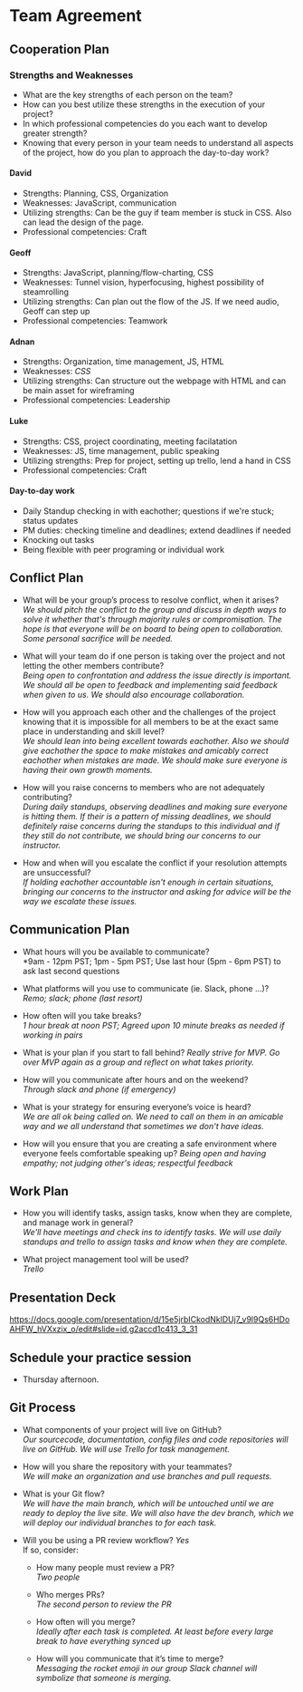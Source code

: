 # Team Agreement

## Cooperation Plan  

### Strengths and Weaknesses  

* What are the key strengths of each person on the team?
* How can you best utilize these strengths in the execution of your project?
* In which professional competencies do you each want to develop greater strength?
* Knowing that every person in your team needs to understand all aspects of the project, how do you plan to approach the day-to-day work?

#### David

* Strengths: Planning, CSS, Organization
* Weaknesses: JavaScript, communication
* Utilizing strengths: Can be the guy if team member is stuck in CSS. Also can lead the design of the page.
* Professional competencies: Craft

#### Geoff

* Strengths: JavaScript, planning/flow-charting, CSS
* Weaknesses: Tunnel vision, hyperfocusing, highest possibility of steamrolling
* Utilizing strengths: Can plan out the flow of the JS. If we need audio, Geoff can step up
* Professional competencies: Teamwork

#### Adnan

* Strengths: Organization, time management, JS, HTML
* Weaknesses: *CSS*
* Utilizing strengths: Can structure out the webpage with HTML and can be main asset for wireframing
* Professional competencies: Leadership

#### Luke

* Strengths: CSS, project coordinating, meeting facilatation
* Weaknesses: JS, time management, public speaking
* Utilizing strengths: Prep for project, setting up trello, lend a hand in CSS
* Professional competencies: Craft

#### Day-to-day work

* Daily Standup checking in with eachother; questions if we're stuck; status updates
* PM duties: checking timeline and deadlines; extend deadlines if needed
* Knocking out tasks
* Being flexible with peer programing or individual work

## Conflict Plan  

* What will be your group’s process to resolve conflict, when it arises?  
  *We should pitch the conflict to the group and discuss in depth ways to solve it whether that's through majority rules or compromisation. The hope is that everyone will be on board to being open to collaboration. Some personal sacrifice will be needed.*  

* What will your team do if one person is taking over the project and not letting the other members contribute?  
  *Being open to confrontation and address the issue directly is important. We should all be open to feedback and implementing said feedback when given to us. We should also encourage collaboration.*  

* How will you approach each other and the challenges of the project knowing that it is impossible for all members to be at the exact same place in understanding and skill level?  
  *We should lean into being excellent towards eachother. Also we should give eachother the space to make mistakes and amicably correct eachother when mistakes are made. We should make sure everyone is having their own growth moments.*  

* How will you raise concerns to members who are not adequately contributing?  
  *During daily standups, observing deadlines and making sure everyone is hitting them. If their is a pattern of missing deadlines, we should definitely raise concerns during the standups to this individual and if they still do not contribute, we should bring our concerns to our instructor.*  

* How and when will you escalate the conflict if your resolution attempts are unsuccessful?  
  *If holding eachother accountable isn't enough in certain situations, bringing our concerns to the instructor and asking for advice will be the way we escalate these issues.*  

## Communication Plan  

* What hours will you be available to communicate?  
  *9am - 12pm PST; 1pm - 5pm PST; Use last hour (5pm - 6pm PST) to ask last second questions

* What platforms will you use to communicate (ie. Slack, phone …)?  
  *Remo; slack; phone (last resort)*

* How often will you take breaks?  
  *1 hour break at noon PST; Agreed upon 10 minute breaks as needed if working in pairs*  

* What is your plan if you start to fall behind?
  *Really strive for MVP. Go over MVP again as a group and reflect on what takes priority.*  

* How will you communicate after hours and on the weekend?  
  *Through slack and phone (if emergency)*  

* What is your strategy for ensuring everyone’s voice is heard?  
  *We are all ok being called on. We need to call on them in an amicable way and we all understand that sometimes we don't have ideas.*  

* How will you ensure that you are creating a safe environment where everyone feels comfortable speaking up?
  *Being open and having empathy; not judging other's ideas; respectful feedback*  

## Work Plan  

* How you will identify tasks, assign tasks, know when they are complete, and manage work in general?  
  *We'll have meetings and check ins to identify tasks. We will use daily standups and trello to assign tasks and know when they are complete.*  

* What project management tool will be used?  
  *Trello*  

## Presentation Deck  

<https://docs.google.com/presentation/d/15e5jrbICkodNklDUj7_v9l9Qs6HDoAHFW_hVXxzix_o/edit#slide=id.g2accd1c413_3_31>

## Schedule your practice session  

* Thursday afternoon.

## Git Process  

* What components of your project will live on GitHub?  
  *Our sourcecode, documentation, config files and code repositories will live on GitHub. We will use Trello for task management.*  

* How will you share the repository with your teammates?  
  *We will make an organization and use branches and pull requests.*  

* What is your Git flow?  
  *We will have the main branch, which will be untouched until we are ready to deploy the live site. We will also have the dev branch, which we will deploy our individual branches to for each task.*  

* Will you be using a PR review workflow? *Yes*  
If so, consider:
  * How many people must review a PR?  
    *Two people*  

  * Who merges PRs?  
    *The second person to review the PR*  

  * How often will you merge?  
    *Ideally after each task is completed. At least before every large break to have everything synced up*  
  
  * How will you communicate that it’s time to merge?  
    *Messaging the rocket emoji in our group Slack channel will symbolize that someone is merging.*  
